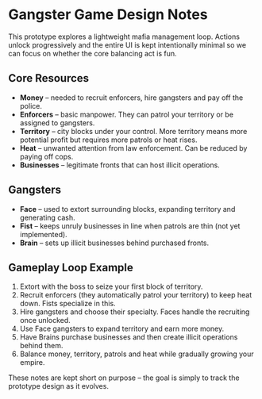 # Gangster Game Design Notes

This prototype explores a lightweight mafia management loop. Actions unlock progressively and the entire UI is kept intentionally minimal so we can focus on whether the core balancing act is fun.

## Core Resources
- **Money** – needed to recruit enforcers, hire gangsters and pay off the police.
- **Enforcers** – basic manpower. They can patrol your territory or be assigned to gangsters.
- **Territory** – city blocks under your control. More territory means more potential profit but requires more patrols or heat rises.
- **Heat** – unwanted attention from law enforcement. Can be reduced by paying off cops.
- **Businesses** – legitimate fronts that can host illicit operations.

## Gangsters
- **Face** – used to extort surrounding blocks, expanding territory and generating cash.
- **Fist** – keeps unruly businesses in line when patrols are thin (not yet implemented).
- **Brain** – sets up illicit businesses behind purchased fronts.

## Gameplay Loop Example
1. Extort with the boss to seize your first block of territory.
2. Recruit enforcers (they automatically patrol your territory) to keep heat down. Fists specialize in this.
3. Hire gangsters and choose their specialty. Faces handle the recruiting once unlocked.
4. Use Face gangsters to expand territory and earn more money.
5. Have Brains purchase businesses and then create illicit operations behind them.
6. Balance money, territory, patrols and heat while gradually growing your empire.

These notes are kept short on purpose – the goal is simply to track the prototype design as it evolves.
